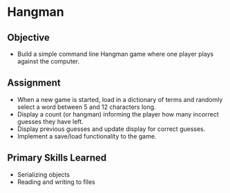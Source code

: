# Hangman
## Objective
* Build a simple command line Hangman game where one player plays against the computer.

## Assignment
* When a new game is started, load in a dictionary of terms and randomly select a word between 5 and 12 characters long.
* Display a count (or hangman) informing the player how many incorrect guesses they have left.
* Display previous guesses and update display for correct guesses.
* Implement a save/load functionality to the game.

## Primary Skills Learned
* Serializing objects
* Reading and writing to files